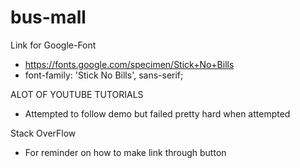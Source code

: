 # bus-mall

Link for Google-Font
- https://fonts.google.com/specimen/Stick+No+Bills
- font-family: 'Stick No Bills', sans-serif;

ALOT OF YOUTUBE TUTORIALS
- Attempted to follow demo but failed pretty hard when attempted

Stack OverFlow
- For reminder on how to make link through button